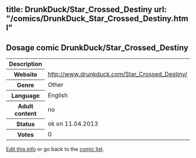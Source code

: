 title: DrunkDuck/Star_Crossed_Destiny
url: "/comics/DrunkDuck_Star_Crossed_Destiny.html"
---
Dosage comic DrunkDuck/Star_Crossed_Destiny
-----------------------------------------

<table class="comicinfo">
<tr>
<th>Description</th><td></td>
</tr>
<tr>
<th>Website</th><td><a href="http://www.drunkduck.com/Star_Crossed_Destiny/">http://www.drunkduck.com/Star_Crossed_Destiny/</a></td>
</tr>
<tr>
<th>Genre</th><td>Other</td>
</tr>
<tr>
<th>Language</th><td>English</td>
</tr>
<tr>
<th>Adult content</th><td>no</td>
</tr>
<tr>
<th>Status</th><td>ok on 11.04.2013</td>
</tr>
<tr>
<th>Votes</th><td>0</div></td>
</tr>
</table>

[Edit this info](/comics/DrunkDuck_Star_Crossed_Destiny_edit.html) or go back to the [comic list](../comic-index.html).

